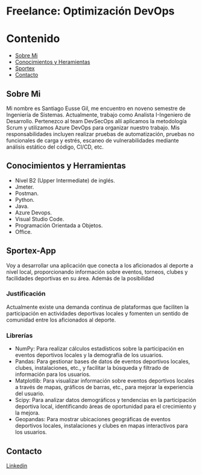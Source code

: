 # Freelance: Optimización DevOps
# Contenido
- [Sobre Mi](#Sobre-Mi)
- [Conocimientos y Heramientas](#Conocimientos-y-Herramientas)
- [Sportex](#Sportex-App)
- [Contacto](#Contacto)

## Sobre Mi
Mi nombre es Santiago Eusse Gil, me encuentro en noveno semestre de Ingeniería de Sistemas. 
Actualmente, trabajo como Analista I-Ingeniero de Desarrollo. Pertenezco al team DevSecOps allí aplicamos la metodología Scrum y utilizamos Azure DevOps para organizar nuestro trabajo.
Mis responsabilidades incluyen realizar pruebas de automatización, pruebas no funcionales de carga y estrés, escaneo de vulnerabilidades mediante análisis estático del código, CI/CD, etc. 

## Conocimientos y Herramientas
- Nivel B2 (Upper Intermediate) de inglés.
- Jmeter.
- Postman.
- Python.
- Java.
- Azure Devops.
- Visual Studio Code.
- Programación Orientada a Objetos.
- Office.

## Sportex-App
Voy a desarrollar una aplicación que conecta a los aficionados al deporte a nivel local, proporcionando información sobre eventos, torneos, clubes y facilidades deportivas en su área. Además de la posibilidad

### Justificación
Actualmente existe una demanda continua de plataformas que faciliten la participación en actividades deportivas locales y fomenten un sentido de comunidad entre los aficionados al deporte.

### Librerías
- NumPy: Para realizar cálculos estadísticos sobre la participación en eventos deportivos locales y la demografía de los usuarios.
- Pandas: Para gestionar bases de datos de eventos deportivos locales, clubes, instalaciones, etc., y facilitar la búsqueda y filtrado de información para los usuarios.
- Matplotlib: Para visualizar información sobre eventos deportivos locales a través de mapas, gráficos de barras, etc., para mejorar la experiencia del usuario.
- Scipy: Para analizar datos demográficos y tendencias en la participación deportiva local, identificando áreas de oportunidad para el crecimiento y la mejora.
- Geopandas: Para mostrar ubicaciones geográficas de eventos deportivos locales, instalaciones y clubes en mapas interactivos para los usuarios.



## Contacto
[Linkedin](https://co.linkedin.com/in/santiago-eusse-gil-638b83220?trk=people-guest_people_search-card)
